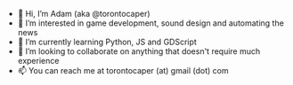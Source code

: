 - 👋 Hi, I’m Adam (aka @torontocaper)
- 👀 I’m interested in game development, sound design and automating the news
- 🌱 I’m currently learning Python, JS and GDScript
- 💞️ I’m looking to collaborate on anything that doesn't require much experience
- 📫 You can reach me at torontocaper (at) gmail (dot) com

<!---
torontocaper/torontocaper is a ✨ special ✨ repository because its `README.md` (this file) appears on your GitHub profile.
You can click the Preview link to take a look at your changes.
--->
